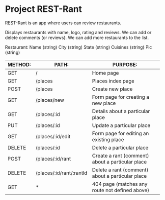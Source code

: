 # Project REST-Rant

REST-Rant is an app where users can review restaurants.


Displays restaurants with name, logo, rating and reviews.
We can add or delete comments (or reviews).
We can add more restaurants to the list.

Restaurant:
Name (string)
City (string)
State (string)
Cuisines (string)
Pic (string)

<!-- PUT is for update and DELETE is for destroy -->
|   METHOD:             |       PATH:                           |       PURPOSE:                                            |
|-----------------------|---------------------------------------|-----------------------------------------------------------|
|   GET                 |       /                               |       Home page                                           |
|   GET                 |       /places                         |       Places index page                                   |    
|   POST                |       /places                         |       Create new place                                    |   
|   GET                 |       /places/new                     |       Form page for creating a new place                  |
|   GET                 |       /places/:id                     |       Details about a particular place                    |
|   PUT                 |       /places/:id                     |       Update a particular place                           |
|   GET                 |       /places/:id/edit                |       Form page for editing an existing place             |
|   DELETE              |       /places/:id                     |       Delete a particular place                           |
|   POST                |       /places/:id/rant                |       Create a rant (comment) about a particular place    |
|   DELETE              |       /places/:id/rant/:rantld        |       Delete a rant (comment) about a particular place    |
|   GET                 |        *                              |       404 page (matches any route not defined above)      |